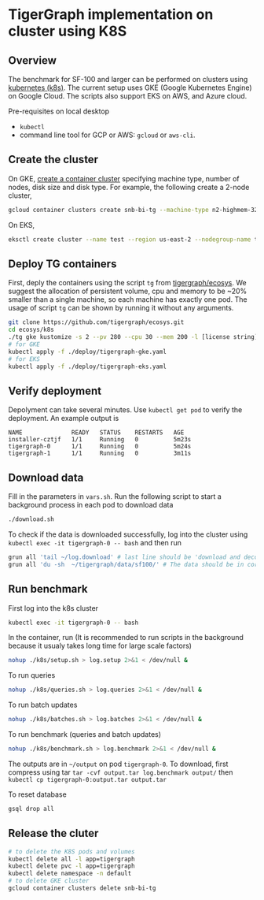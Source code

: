 # TigerGraph implementation on cluster using K8S
## Overview
The benchmark for SF-100 and larger can be performed on clusters using [kubernetes (k8s)](https://kubernetes.io). The current setup uses GKE (Google Kubernetes Engine) on Google Cloud. The scripts also support EKS on AWS, and Azure cloud. 

Pre-requisites on local desktop
* `kubectl`
* command line tool for GCP or AWS: `gcloud` or `aws-cli`. 

## Create the cluster
On GKE, [create a container cluster](https://cloud.google.com/sdk/gcloud/reference/container/clusters/create) specifying machine type, number of nodes, disk size and disk type. For example, the following create a 2-node cluster, 
```bash
gcloud container clusters create snb-bi-tg --machine-type n2-highmem-32 --num-nodes=2 --disk-size 300 --disk-type=pd-ssd
```
On EKS, 
```bash
eksctl create cluster --name test --region us-east-2 --nodegroup-name tgtest --node-type r5.xlarge --nodes 2 --instance-prefix tg --instance-name eks-test 
```

## Deploy TG containers
First, deply the containers using the script `tg` from [tigergraph/ecosys](https://github.com/tigergraph/ecosys.git). We suggest the allocation of persistent volume, cpu and memory to be ~20% smaller than a single machine, so each machine has exactly one pod. The usage of script `tg` can be shown by running it without any arguments.
```bash
git clone https://github.com/tigergraph/ecosys.git
cd ecosys/k8s
./tg gke kustomize -s 2 --pv 280 --cpu 30 --mem 200 -l [license string]
# for GKE
kubectl apply -f ./deploy/tigergraph-gke.yaml 
# for EKS
kubectl apply -f ./deploy/tigergraph-eks.yaml 
```

## Verify deployment
Depolyment can take several minutes. Use `kubectl get pod` to verify the deployment. An example output is
```
NAME              READY   STATUS    RESTARTS   AGE
installer-cztjf   1/1     Running   0          5m23s
tigergraph-0      1/1     Running   0          5m24s
tigergraph-1      1/1     Running   0          3m11s
``` 
## Download data
Fill in the parameters in `vars.sh`. Run the following script to start a background process in each pod to download data 
```bash
./download.sh
```
To check if the data is downloaded successfully, log into the cluster using `kubectl exec -it tigergraph-0 -- bash` and then run
```bash
grun all 'tail ~/log.download' # last line should be 'download and decompress finished'
grun all 'du -sh  ~/tigergraph/data/sf100/' # The data should be in correct size
```

## Run benchmark 
First log into the k8s cluster 
```bash
kubectl exec -it tigergraph-0 -- bash
```

In the container, run (It is recommended to run scripts in the background because it usualy takes long time for large scale factors)
```bash
nohup ./k8s/setup.sh > log.setup 2>&1 < /dev/null &
```

To run queries
```bash
nohup ./k8s/queries.sh > log.queries 2>&1 < /dev/null &
```

To run batch updates
```bash
nohup ./k8s/batches.sh > log.batches 2>&1 < /dev/null &
```

To run benchmark (queries and batch updates)
```bash
nohup ./k8s/benchmark.sh > log.benchmark 2>&1 < /dev/null &
```

The outputs are in `~/output` on pod `tigergraph-0`. To download, first compress using tar `tar -cvf output.tar log.benchmark output/` then `kubectl cp tigergraph-0:output.tar output.tar`

To reset database
```bash
gsql drop all
```

## Release the cluter
```bash
# to delete the K8S pods and volumes
kubectl delete all -l app=tigergraph
kubectl delete pvc -l app=tigergraph
kubectl delete namespace -n default
# to delete GKE cluster
gcloud container clusters delete snb-bi-tg
```